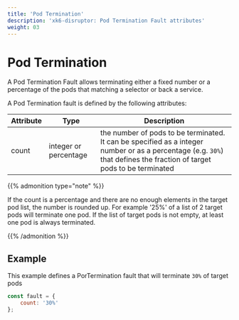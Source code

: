 ```yaml
---
title: 'Pod Termination'
description: 'xk6-disruptor: Pod Termination Fault attributes'
weight: 03
---
```


# Pod Termination

A Pod Termination Fault allows terminating either a fixed number or a percentage of the pods that matching a selector or back a service.

A Pod Termination fault is defined by the following attributes:

| Attribute     | Type   | Description |
| ------------- | ------ | --------|
| count         | integer or percentage | the number of pods to be terminated. It can be specified as a integer number or as a percentage (e.g. `30%`) that defines the fraction of target pods to be terminated|

{{% admonition type="note" %}}

If the count is a percentage and there are no enough elements in the target pod list, the number is rounded up.
For example '25%' of a list of 2 target pods will terminate one pod.
If the list of target pods is not empty, at least one pod is always terminated.

{{% /admonition %}}

## Example

This example defines a PorTermination fault that will terminate `30%` of target pods

```javascript
const fault = {
    count: '30%'
};
```
